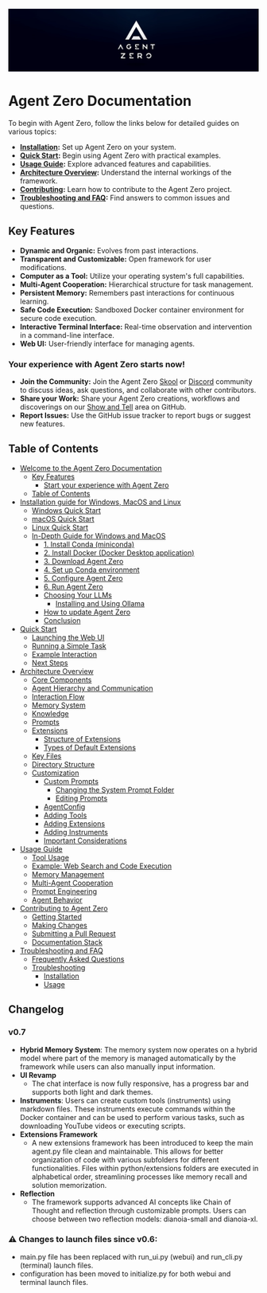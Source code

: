 ![Agent Zero Logo](res/header.png)
# Agent Zero Documentation
To begin with Agent Zero, follow the links below for detailed guides on various topics:

- **[Installation](installation.md):** Set up Agent Zero on your system.
- **[Quick Start](quickstart.md):** Begin using Agent Zero with practical examples.
- **[Usage Guide](usage.md):** Explore advanced features and capabilities.
- **[Architecture Overview](architecture.md):** Understand the internal workings of the framework.
- **[Contributing](contribution.md):** Learn how to contribute to the Agent Zero project.
- **[Troubleshooting and FAQ](troubleshooting.md):** Find answers to common issues and questions.

## Key Features
- **Dynamic and Organic:** Evolves from past interactions.
- **Transparent and Customizable:** Open framework for user modifications.
- **Computer as a Tool:** Utilize your operating system's full capabilities.
- **Multi-Agent Cooperation:** Hierarchical structure for task management.
- **Persistent Memory:** Remembers past interactions for continuous learning.
- **Safe Code Execution:** Sandboxed Docker container environment for secure code execution.
- **Interactive Terminal Interface:** Real-time observation and intervention in a command-line interface.
- **Web UI:** User-friendly interface for managing agents.

### Your experience with Agent Zero starts now!

- **Join the Community:** Join the Agent Zero [Skool](https://www.skool.com/agent-zero) or [Discord](https://discord.gg/Z2tun2N3) community to discuss ideas, ask questions, and collaborate with other contributors.
- **Share your Work:** Share your Agent Zero creations, workflows and discoverings on our [Show and Tell](https://github.com/frdel/agent-zero/discussions/categories/show-and-tell) area on GitHub.
- **Report Issues:** Use the GitHub issue tracker to report bugs or suggest new features.

## Table of Contents

- [Welcome to the Agent Zero Documentation](#agent-zero-documentation)
  - [Key Features](#key-features)
    - [Start your experience with Agent Zero](#your-experience-with-agent-zero-starts-now)
  - [Table of Contents](#table-of-contents)
- [Installation guide for Windows, MacOS and Linux](installation.md)
  - [Windows Quick Start](installation.md#windows-quick-start)
  - [macOS Quick Start](installation.md#macos-quick-start)
  - [Linux Quick Start](installation.md#linux-quick-start)
  - [In-Depth Guide for Windows and MacOS](installation.md#in-depth-guide-for-windows-and-macos)
    - [1. Install Conda (miniconda)](installation.md#1-install-conda-miniconda)
    - [2. Install Docker (Docker Desktop application)](installation.md#2-install-docker-docker-desktop-application)
    - [3. Download Agent Zero](installation.md#3-download-agent-zero)
    - [4. Set up Conda environment](installation.md#4-set-up-conda-environment)
    - [5. Configure Agent Zero](installation.md#5-configure-agent-zero)
    - [6. Run Agent Zero](installation.md#6-run-agent-zero)
    - [Choosing Your LLMs](installation.md#choosing-your-llms)
      - [Installing and Using Ollama](installation.md#installing-and-using-ollama)
    - [How to update Agent Zero](installation.md#how-to-update-agent-zero)
    - [Conclusion](installation.md#conclusion)
- [Quick Start](quickstart.md)
  - [Launching the Web UI](quickstart.md#launching-the-web-ui)
  - [Running a Simple Task](quickstart.md#running-a-simple-task)
  - [Example Interaction](quickstart.md#example-interaction)
  - [Next Steps](quickstart.md#next-steps)
- [Architecture Overview](architecture.md)
  - [Core Components](architecture.md#core-components)
  - [Agent Hierarchy and Communication](architecture.md#agent-hierarchy-and-communication)
  - [Interaction Flow](architecture.md#interaction-flow)
  - [Memory System](architecture.md#memory-system)
  - [Knowledge](architecture.md#knowledge)
  - [Prompts](architecture.md#prompts)
  - [Extensions](architecture.md#extensions)
    - [Structure of Extensions](architecture.md#structure-of-extensions)
    - [Types of Default Extensions](architecture.md#types-of-default-extensions)
  - [Key Files](architecture.md#key-files)
  - [Directory Structure](architecture.md#directory-structure)
  - [Customization](architecture.md#customization)
    - [Custom Prompts](architecture.md#custom-prompts)
      - [Changing the System Prompt Folder](architecture.md#changing-the-system-prompt-folder)
      - [Editing Prompts](architecture.md#editing-prompts)
    - [AgentConfig](architecture.md#agentconfig)
    - [Adding Tools](architecture.md#adding-tools)
    - [Adding Extensions](architecture.md#adding-extensions)
    - [Adding Instruments](architecture.md#adding-instruments)
    - [Important Considerations](architecture.md#important-considerations)
- [Usage Guide](usage.md)
  - [Tool Usage](usage.md#tool-usage)
  - [Example: Web Search and Code Execution](usage.md#example-web-search-and-code-execution)
  - [Memory Management](usage.md#memory-management)
  - [Multi-Agent Cooperation](usage.md#multi-agent-cooperation)
  - [Prompt Engineering](usage.md#prompt-engineering)
  - [Agent Behavior](usage.md#agent-behavior)
- [Contributing to Agent Zero](contribution.md)
  - [Getting Started](contribution.md#getting-started)
  - [Making Changes](contribution.md#making-changes)
  - [Submitting a Pull Request](contribution.md#submitting-a-pull-request)
  - [Documentation Stack](contribution.md#documentation-stack)
- [Troubleshooting and FAQ](troubleshooting.md)
  - [Frequently Asked Questions](troubleshooting.md#frequently-asked-questions)
  - [Troubleshooting](troubleshooting.md#troubleshooting)
    - [Installation](troubleshooting.md#installation)
    - [Usage](troubleshooting.md#usage)

## Changelog

### v0.7
- **Hybrid Memory System**: The memory system now operates on a hybrid model where part of the memory is managed automatically by the framework while users can also manually input information.
- **UI Revamp**
    - The chat interface is now fully responsive, has a progress bar and supports both light and dark themes.
- **Instruments**: Users can create custom tools (instruments) using markdown files. These instruments execute commands within the Docker container and can be used to perform various tasks, such as downloading YouTube videos or executing scripts.
- **Extensions Framework**
    - A new extensions framework has been introduced to keep the main agent.py file clean and maintainable. This allows for better organization of code with various subfolders for different functionalities. Files within python/extensions folders are executed in alphabetical order, streamlining processes like memory recall and solution memorization.
- **Reflection**
    - The framework supports advanced AI concepts like Chain of Thought and reflection through customizable prompts. Users can choose between two reflection models: dianoia-small and dianoia-xl.

### ⚠️ Changes to launch files since v0.6:
- main.py file has been replaced with run_ui.py (webui) and run_cli.py (terminal) launch files.
- configuration has been moved to initialize.py for both webui and terminal launch files.